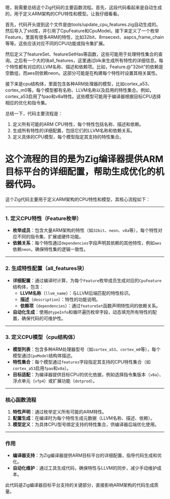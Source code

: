 嗯，我需要总结这个Zig代码的主要函数流程。首先，这段代码看起来是自动生成的，用于定义ARM架构的CPU特性和模型。让我仔细看看。

首先，代码开头提到这个文件是由tools/update_cpu_features.zig自动生成的。然后导入了std库，并引用了CpuFeature和CpuModel。接下来定义了一个枚举Feature，里面有很多ARM的特性，比如32bit、8msecext、aapcs_frame_chain等等。这些应该对应不同的CPU功能或指令集扩展。

然后定义了featureSet、featureSetHas等函数，这些可能用于处理特性集合的查询。之后有一个大的块all_features，这里通过blk来生成所有特性的详细信息。每个特性都有对应的LLVM名称、描述和依赖项。比如，Feature.@"32bit"的依赖是空数组，而aes则依赖neon。这部分可能是在构建每个特性时设置其相关属性。

接下来是cpu结构体，里面包含各种ARM处理器的模型，比如cortex_a53、cortex_m0等。每个模型都有名称、LLVM名称以及启用的特性集合。例如，cortex_a53启用了fpao和v8a特性。这些模型可能用于编译器根据目标CPU选择相应的优化和指令集。

总结一下，代码主要流程是：

1. 定义所有可能的ARM CPU特性，每个特性包括名称、描述和依赖。
2. 生成所有特性的详细配置，包括它们的LLVM名称和依赖关系。
3. 定义具体的CPU模型，每个模型指定其支持的特性集合。

这个流程的目的是为Zig编译器提供ARM目标平台的详细配置，帮助生成优化的机器代码。
================================================
这个Zig代码主要用于定义ARM架构的CPU特性和模型，其核心流程如下：

---

### **1. 定义CPU特性（Feature枚举）**
- **枚举成员**：包含大量ARM架构的特性（如`32bit`、`neon`、`v8a`等），每个特性对应不同的指令集、扩展或硬件功能。
- **依赖关系**：每个特性通过`dependencies`字段声明其依赖的其他特性，例如`aes`依赖`neon`，确保特性集的逻辑一致性。

---

### **2. 生成特性配置（all_features块）**
- **详细配置**：通过编译时计算，为每个`Feature`枚举成员生成对应的`CpuFeature`结构体，包含：
  - **LLVM名称**（`llvm_name`）：与LLVM后端匹配的特性标识。
  - **描述**（`description`）：特性的功能说明。
  - **依赖项**（`dependencies`）：通过`featureSet`函数声明特性间的依赖关系。
- **自动化生成**：使用`@typeInfo`和循环遍历枚举字段，动态填充所有特性的配置，确保代码的可维护性。

---

### **3. 定义CPU模型（cpu结构体）**
- **模型列表**：包含多种ARM处理器型号（如`cortex_a53`、`cortex_m0`等），每个模型通过`CpuModel`结构体描述。
- **特性集合**：每个模型通过`features`字段指定其支持的CPU特性集合（如`cortex_a53`启用`fpao`和`v8a`）。
- **目标适配**：为编译器提供目标CPU的优化依据，例如选择指令集版本（`v8a`）、浮点单元（`vfp4`）或扩展功能（`dotprod`）。

---

### **核心函数流程**
1. **特性声明**：通过枚举定义所有可能的ARM特性。
2. **配置生成**：在编译时为每个特性生成元数据（LLVM名称、描述、依赖）。
3. **模型定义**：为具体CPU型号绑定支持的特性集合，供编译器后端优化使用。

---

### **作用**
- **编译器支持**：为Zig编译器提供ARM目标平台的详细配置，指导代码生成和优化。
- **自动化维护**：通过工具生成代码，确保特性与LLVM的同步，减少手动维护成本。

此代码是Zig编译器目标平台支持的关键部分，直接影响ARM架构的代码生成质量。